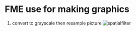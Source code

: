 # FME use for making graphics

1. convert to grayscale then resample picture 
![spatialfilter](https://github.com/thisAKcode/py_art_me/FME/pics/workspace.PNG?raw=true)
